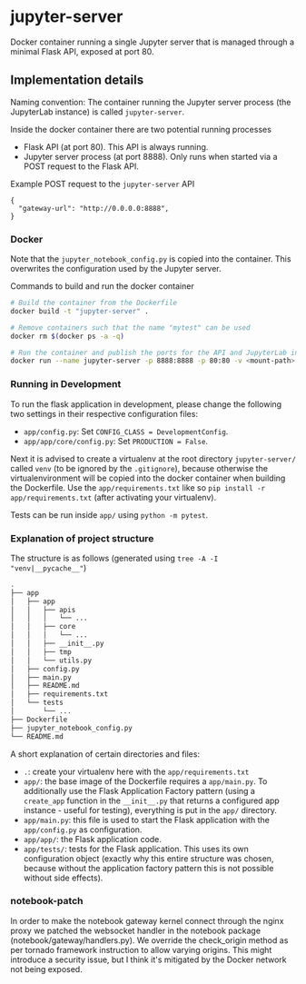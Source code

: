 # jupyter-server

Docker container running a single Jupyter server that is managed through a minimal Flask API,
exposed at port 80.

## Implementation details

Naming convention: The container running the Jupyter server process (the JupyterLab instance) is
called `jupyter-server`.

Inside the docker container there are two potential running processes

- Flask API (at port 80). This API is always running.
- Jupyter server process (at port 8888). Only runs when started via a POST request to the Flask API.

Example POST request to the `jupyter-server` API

```
{
  "gateway-url": "http://0.0.0.0:8888",
}
```

### Docker

Note that the `jupyter_notebook_config.py` is copied into the container. This overwrites the
configuration used by the Jupyter server.

Commands to build and run the docker container

```bash
# Build the container from the Dockerfile
docker build -t "jupyter-server" .

# Remove containers such that the name "mytest" can be used
docker rm $(docker ps -a -q)

# Run the container and publish the ports for the API and JupyterLab instance
docker run --name jupyter-server -p 8888:8888 -p 80:80 -v <mount-path>:/pipeline-dir jupyter-server
```

### Running in Development

To run the flask application in development, please change the following two settings in their
respective configuration files:

- `app/config.py`: Set `CONFIG_CLASS = DevelopmentConfig`.
- `app/app/core/config.py`: Set `PRODUCTION = False`.

Next it is advised to create a virtualenv at the root directory `jupyter-server/` called `venv` (to
be ignored by the `.gitignore`), because otherwise the virtualenvironment will be copied into the
docker container when building the Dockerfile. Use the `app/requirements.txt` like so `pip install -r app/requirements.txt` (after activating your virtualenv).

Tests can be run inside `app/` using `python -m pytest`.

### Explanation of project structure

The structure is as follows (generated using `tree -A -I "venv|__pycache__"`)

```bash
.
├── app
│   ├── app
│   │   ├── apis
│   │   │   └── ...
│   │   ├── core
│   │   │   └── ...
│   │   ├── __init__.py
│   │   ├── tmp
│   │   └── utils.py
│   ├── config.py
│   ├── main.py
│   ├── README.md
│   ├── requirements.txt
│   └── tests
│       └── ...
├── Dockerfile
├── jupyter_notebook_config.py
└── README.md
```

A short explanation of certain directories and files:

- `.`: create your virtualenv here with the `app/requirements.txt`
- `app/`: the base image of the Dockerfile requires a `app/main.py`. To additionally use the Flask
  Application Factory pattern (using a `create_app` function in the `__init__.py` that returns a
  configured app instance - useful for testing), everything is put in the `app/` directory.
- `app/main.py`: this file is used to start the Flask application with the `app/config.py` as
  configuration.
- `app/app/`: the Flask application code.
- `app/tests/`: tests for the Flask application. This uses its own configuration object (exactly why
  this entire structure was chosen, because without the application factory pattern this is not
  possible without side effects).

### notebook-patch

In order to make the notebook gateway kernel connect through the nginx proxy we patched the
websocket handler in the notebook package (notebook/gateway/handlers.py). We override the
check_origin method as per tornado framework instruction to allow varying origins. This might
introduce a security issue, but I think it's mitigated by the Docker network not being exposed.
